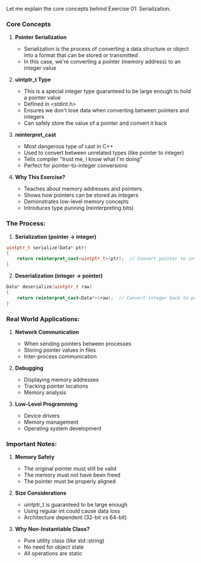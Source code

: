 Let me explain the core concepts behind Exercise 01: Serialization.

### Core Concepts

1. **Pointer Serialization**
   - Serialization is the process of converting a data structure or object into a format that can be stored or transmitted
   - In this case, we're converting a pointer (memory address) to an integer value

2. **uintptr_t Type**
   - This is a special integer type guaranteed to be large enough to hold a pointer value
   - Defined in <stdint.h>
   - Ensures we don't lose data when converting between pointers and integers
   - Can safely store the value of a pointer and convert it back

3. **reinterpret_cast**
   - Most dangerous type of cast in C++
   - Used to convert between unrelated types (like pointer to integer)
   - Tells compiler "trust me, I know what I'm doing"
   - Perfect for pointer-to-integer conversions

4. **Why This Exercise?**
   - Teaches about memory addresses and pointers
   - Shows how pointers can be stored as integers
   - Demonstrates low-level memory concepts
   - Introduces type punning (reinterpreting bits)

### The Process:

1. **Serialization (pointer → integer)**
```cpp
uintptr_t serialize(Data* ptr)
{
    return reinterpret_cast<uintptr_t>(ptr);  // Convert pointer to integer
}
```

2. **Deserialization (integer → pointer)**
```cpp
Data* deserialize(uintptr_t raw)
{
    return reinterpret_cast<Data*>(raw);  // Convert integer back to pointer
}
```

### Real World Applications:

1. **Network Communication**
   - When sending pointers between processes
   - Storing pointer values in files
   - Inter-process communication

2. **Debugging**
   - Displaying memory addresses
   - Tracking pointer locations
   - Memory analysis

3. **Low-Level Programming**
   - Device drivers
   - Memory management
   - Operating system development

### Important Notes:

1. **Memory Safety**
   - The original pointer must still be valid
   - The memory must not have been freed
   - The pointer must be properly aligned

2. **Size Considerations**
   - uintptr_t is guaranteed to be large enough
   - Using regular int could cause data loss
   - Architecture dependent (32-bit vs 64-bit)

3. **Why Non-Instantiable Class?**
   - Pure utility class (like std::string)
   - No need for object state
   - All operations are static


